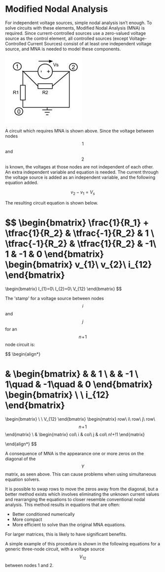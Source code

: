 # Modified Nodal Analysis

For independent voltage sources, simple nodal analysis isn’t enough. To solve circuits with these elements, Modified Nodal Analysis (MNA) is required. Since current-controlled sources use a zero-valued voltage source as the control element, all controlled sources (except Voltage-Controlled Current Sources) consist of at least one independent voltage source, and MNA is needed to model these components.

![Circuit requiring MNA](../imgs/MNA.jpg)

A circuit which requires MNA is shown above. Since the voltage between nodes $$1$$ and $$2$$ is known, the voltages at those nodes are not independent of each other. An extra independent variable and equation is needed. The current through the voltage source is added as an independent variable, and the following equation added.

$$
v_2-v_1=V_s
$$

The resulting circuit equation is shown below.

$$
\begin{bmatrix}
\frac{1}{R_1} + \tfrac{1}{R_2} & \tfrac{-1}{R_2} & 1 \\
\tfrac{-1}{R_2} & \tfrac{1}{R_2} & -1\\
1 & -1 & 0
\end{bmatrix}
\begin{bmatrix}
v_{1}\\
v_{2}\\
i_{12}
\end{bmatrix}
=
\begin{bmatrix}
I_{1}=0\\
I_{2}=0\\
V_{12}
\end{bmatrix}
$$

The 'stamp' for a voltage source between nodes $$i$$ and $$j$$ for an $$n\!+\!1$$ node circuit is:

$$
\begin{align*}

&
\begin{bmatrix}
 &  & 1 \\
 &  & -1 \\
1\quad & -1\quad & 0
\end{bmatrix}
\begin{bmatrix}
 \\
 \\
i_{12}
\end{bmatrix}
=
\begin{bmatrix}
 \\
 \\
V_{12}
\end{bmatrix}
\begin{matrix}
row\ i\\
row\ j\\
row\ $$n\!+\!1$$
\end{matrix}
\\
&
\begin{matrix}
col\ i & col\ j & col\ n\!+\!1
\end{matrix}

\end{align*}
$$

A consequence of MNA is the appearance one or more zeros on the diagonal of the $$Y$$ matrix, as seen above. This can cause problems when using simultaneous equation solvers.

It is possible to swap rows to move the zeros away from the diagonal, but a better method exists which involves eliminating the unknown current values and rearranging the equations to closer resemble conventional nodal analysis. This method results in equations that are often:

- Better conditioned numerically
- More compact
- More efficient to solve than the original MNA equations.

For larger matrices, this is likely to have significant benefits.

A simple example of this procedure is shown in the following equations for a generic three-node circuit, with a voltage source $$V_{12}$$ between nodes 1 and 2.
